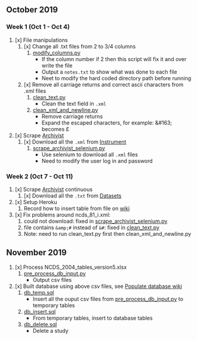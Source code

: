 ## October 2019

### Week 1 (Oct 1 - Oct 4)

1. [x] File manipulations
    1. [x] Change all .txt files from 2 to 3/4 columns
        1. [modify_columns.py](https://github.com/jli755/python_scripts/blob/master/modify_columns.py)
            - If the column number if 2 then this script will fix it and over write the file
            - Output a `notes.txt` to show what was done to each file
            - Neet to modify the hard coded directory path before running
    2. [x] Remove all carriage returns and correct ascii characters from .xml files
        1. [clean_text.py](https://github.com/jli755/python_scripts/blob/master/clean_text.py) 
            - Clean the text field in `.xml`
        2. [clean_xml_and_newline.py](https://github.com/jli755/python_scripts/blob/master/clean_xml_and_newline.py)
            - Remove carriage returns
            - Expand the escaped characters, for example: \&#163; becomes £
2. [x] Scrape [Archivist](https://archivist.closer.ac.uk)
    1. [x] Download all the `.xml` from [Instrument](https://archivist.closer.ac.uk/instruments)
        1. [scrape_archivist_selenium.py](https://github.com/jli755/python_scripts/blob/master/scrape_archivist_selenium.py)
            - Use selenium to download all `.xml` files
            - Need to modify the user log in and password

### Week 2 (Oct 7 - Oct 11)

1. [x] Scrape [Archivist](https://archivist.closer.ac.uk) continuous
   1. [x] Download all the `.txt` from [Datasets](https://archivist.closer.ac.uk/datasets)
2. [x] Setup Heroku
   1. Record how to insert table from file on [wiki](https://wiki.ucl.ac.uk/pages/viewpage.action?spaceKey=CTTEAM&title=Heroku+insert+table+from+a+csv+file)
3. [x] Fix problems around ncds_81_i.xml:
   1. could not download: fixed in [scrape_archivist_selenium.py](https://github.com/jli755/python_scripts/blob/master/scrape_archivist_selenium.py)
   2. file contains `&amp;#` instead of `&#`: fixed in [clean_text.py](https://github.com/jli755/python_scripts/blob/master/clean_text.py)
   3. Note: need to run clean_text.py first then clean_xml_and_newline.py 

## November 2019

1. [x] Process NCDS_2004_tables_version5.xlsx
    1. [pre_process_db_input.py](https://github.com/jli755/python_scripts/blob/master/pre_process_db_input.py)
        - Output csv files 
2. [x] Built database using above csv files, see [Populate database wiki](https://wiki.ucl.ac.uk/display/CTTEAM/Populate+database)
    1. [db_temp.sql](https://github.com/jli755/python_scripts/blob/master/db_temp.sql)
        - Insert all the ouput csv files from [pre_process_db_input.py](https://github.com/jli755/python_scripts/blob/master/pre_process_db_input.py) to temporary tables
    2. [db_insert.sql](https://github.com/jli755/python_scripts/blob/master/db_insert.sql)
        - From temporary tables, insert to database tables
    3. [db_delete.sql](https://github.com/jli755/python_scripts/blob/master/db_delete.sql)
        - Delete a study
